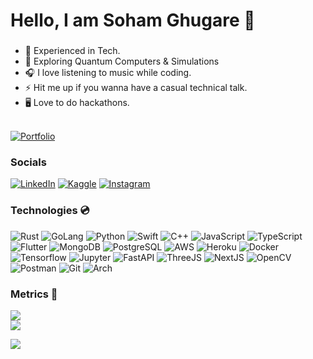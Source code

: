 # Hello, I am Soham Ghugare 👋


###

- 🔭 Experienced in Tech.
- 🧪 Exploring Quantum Computers & Simulations
- 🎧 I love listening to music while coding.
- ⚡ Hit me up if you wanna have a casual technical talk.
- 🖥️ Love to do hackathons. <br /><br />

[![Portfolio](https://img.shields.io/badge/Portfolio-255E63?style=for-the-badge&logo=About.me&logoColor=white)](https://bit.ly/resume-soham)

### Socials
[![LinkedIn](https://img.shields.io/badge/LinkedIn-0077B5?style=for-the-badge&logo=linkedin&logoColor=white)](https://linkedin.com/in/soham-ghugare) [![Kaggle](https://img.shields.io/badge/Kaggle-20BEFF?style=for-the-badge&logo=Kaggle&logoColor=white)](https://www.kaggle.com/sohamghugare) [![Instagram](https://img.shields.io/badge/Instagram-E4405F?style=for-the-badge&logo=instagram&logoColor=white)](https://instagram.com/soham_g18)

### Technologies 💿

![Rust](https://img.shields.io/badge/Rust-black?style=for-the-badge&logo=rust&logoColor=#E57324)
![GoLang](https://img.shields.io/badge/Go-00ADD8?style=for-the-badge&logo=go&logoColor=white)
![Python](https://img.shields.io/badge/Python-FFD43B?style=for-the-badge&logo=python&logoColor=blue)
![Swift](https://img.shields.io/badge/Swift-FA7343?style=for-the-badge&logo=swift&logoColor=white)
![C++](https://img.shields.io/badge/C%2B%2B-00599C?style=for-the-badge&logo=c%2B%2B&logoColor=white)
![JavaScript](https://img.shields.io/badge/JavaScript-323330?style=for-the-badge&logo=javascript&logoColor=F7DF1E)
![TypeScript](https://img.shields.io/badge/TypeScript-007ACC?style=for-the-badge&logo=typescript&logoColor=white)
![Flutter](https://img.shields.io/badge/Flutter-02569B?style=for-the-badge&logo=flutter&logoColor=white)
![MongoDB](https://img.shields.io/badge/MongoDB-4EA94B?style=for-the-badge&logo=mongodb&logoColor=white)
![PostgreSQL](https://img.shields.io/badge/PostgreSQL-316192?style=for-the-badge&logo=postgresql&logoColor=white)
![AWS](https://img.shields.io/badge/Amazon_AWS-FF9900?style=for-the-badge&logo=amazonaws&logoColor=white)
![Heroku](https://img.shields.io/badge/Heroku-430098?style=for-the-badge&logo=heroku&logoColor=white)
![Docker](https://img.shields.io/badge/Docker-2CA5E0?style=for-the-badge&logo=docker&logoColor=white)
![Tensorflow](https://img.shields.io/badge/TensorFlow-FF6F00?style=for-the-badge&logo=TensorFlow&logoColor=white)
![Jupyter](https://img.shields.io/badge/Jupyter-F37626.svg?&style=for-the-badge&logo=Jupyter&logoColor=white)
![FastAPI](https://img.shields.io/badge/fastapi-109989?style=for-the-badge&logo=FASTAPI&logoColor=white)
![ThreeJS](https://img.shields.io/badge/ThreeJs-black?style=for-the-badge&logo=three.js&logoColor=white)
![NextJS](https://img.shields.io/badge/next%20js-000000?style=for-the-badge&logo=nextdotjs&logoColor=white)
![OpenCV](https://img.shields.io/badge/OpenCV-27338e?style=for-the-badge&logo=OpenCV&logoColor=white)
![Postman](https://img.shields.io/badge/Postman-FF6C37?style=for-the-badge&logo=Postman&logoColor=white)
![Git](https://img.shields.io/badge/GIT-E44C30?style=for-the-badge&logo=git&logoColor=white)
![Arch](https://img.shields.io/badge/Arch_Linux-1793D1?style=for-the-badge&logo=arch-linux&logoColor=white)


### Metrics 🚀

![]("http://github-readme-streak-stats.herokuapp.com/?user=sohamghugare&theme=bear") <br/>
<a href="https://github.com/SohamGhugare">
  <img src="http://github-readme-streak-stats.herokuapp.com/?user=sohamghugare&theme=bear" />
</a>



![](https://komarev.com/ghpvc/?username=SohamGhugare)


